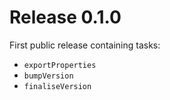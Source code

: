 # Release 0.1.0
First public release containing tasks:
 - `exportProperties`
 - `bumpVersion`
 - `finaliseVersion`